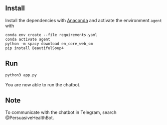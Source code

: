 ## Install
Install the dependencies with [Anaconda](https://www.anaconda.com/products/individual) and activate the environment `agent` with

```
conda env create --file requirements.yaml
conda activate agent
python -m spacy download en_core_web_sm
pip install BeautifulSoup4
```

## Run
```bash
python3 app.py
```

You are now able to run the chatbot.
## Note
To communicate with the chatbot in Telegram, search @PersuasiveHealthBot.

